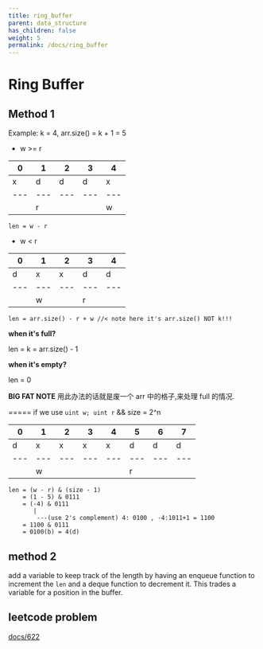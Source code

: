 ```yaml
---
title: ring_buffer
parent: data_structure
has_children: false
weight: 5
permalink: /docs/ring_buffer
---
```

# Ring Buffer

## Method 1
Example:  k = 4, arr.size() = k + 1 = 5

- w >= r
  
| 0 | 1 | 2 | 3 | 4 |
|---|---|---|---|---|
| x | d | d | d | x |
|---|---|---|---|---|
|   | r |   |   | w |

`len = w - r`

- w < r

| 0 | 1 | 2 | 3 | 4 |
|---|---|---|---|---|
| d | x | x | d | d |
|---|---|---|---|---|
|   | w |   | r |   |

`len = arr.size() - r + w //< note here it's arr.size() NOT k!!!`

**when it's full?**

len = k = arr.size() - 1

**when it's empty?**

len = 0

**BIG FAT NOTE**
用此办法的话就是废一个 arr 中的格子,来处理 full 的情况.

=====
if we use `uint w; uint r` && size = 2^n 

| 0 | 1 | 2 | 3 | 4 | 5 | 6 | 7 |
|---|---|---|---|---|---|---|---|
| d | x | x | x | x | d | d | d |
|---|---|---|---|---|---|---|---|
|   | w |   |   |   | r |   |   |

```
len = (w - r) & (size - 1) 
    = (1 - 5) & 0111 
    = (-4) & 0111
       |
        ---(use 2's complement) 4: 0100 , -4:1011+1 = 1100
    = 1100 & 0111
    = 0100(b) = 4(d)
```

## method 2
add a variable to keep track of the length by having an enqueue function to 
increment the `len` and a deque function to decrement it. This trades a variable
for a position in the buffer.

## leetcode problem 

[docs/622](docs/622)

